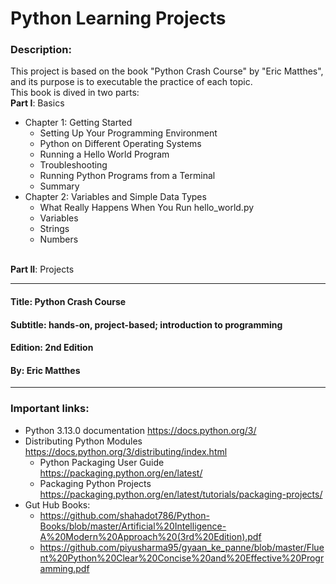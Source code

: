 # Python Learning Projects

### Description:
This project is based on the book "Python Crash Course" by "Eric Matthes", and its purpose is to executable the practice of each topic.
<br> This book is dived in two parts:
<br> <b>Part I</b>: Basics
* Chapter 1: Getting Started
  * Setting Up Your Programming Environment
  * Python on Different Operating Systems
  * Running a Hello World Program
  * Troubleshooting
  * Running Python Programs from a Terminal
  * Summary
* Chapter 2: Variables and Simple Data Types
  * What Really Happens When You Run hello_world.py
  * Variables
  * Strings
  * Numbers

<br> <b>Part II</b>: Projects

---
#### Title: Python Crash Course
#### Subtitle: hands-on, project-based; introduction to programming
#### Edition: 2nd Edition
#### By: Eric Matthes 

---

### Important links:
* Python 3.13.0 documentation https://docs.python.org/3/
* Distributing Python Modules https://docs.python.org/3/distributing/index.html
  * Python Packaging User Guide https://packaging.python.org/en/latest/
  * Packaging Python Projects https://packaging.python.org/en/latest/tutorials/packaging-projects/
* Gut Hub Books:
  * https://github.com/shahadot786/Python-Books/blob/master/Artificial%20Intelligence-A%20Modern%20Approach%20(3rd%20Edition).pdf
  * https://github.com/piyusharma95/gyaan_ke_panne/blob/master/Fluent%20Python%20Clear%20Concise%20and%20Effective%20Programming.pdf


